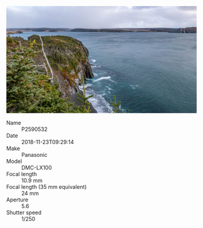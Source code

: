 [![P2590532](/photos/hd/P2590532.jpg)](/photos/full/P2590532.jpg?raw=true)

<dl>
  <dt>Name</dt>
  <dd>P2590532</dd>
  <dt>Date</dt>
  <dd>2018-11-23T09:29:14</dd>
  <dt>Make</dt>
  <dd>Panasonic</dd>
  <dt>Model</dt>
  <dd>DMC-LX100</dd>
  <dt>Focal length</dt>
  <dd>10.9 mm</dd>
  <dt>Focal length (35 mm equivalent)</dt>
  <dd>24 mm</dd>
  <dt>Aperture</dt>
  <dd>5.6</dd>
  <dt>Shutter speed</dt>
  <dd>1/250</dd>
</dl>
